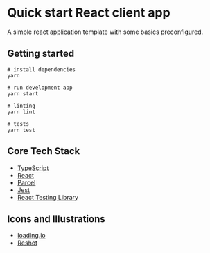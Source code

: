 # Quick start React client app  

A simple react application template with some basics preconfigured. 

## Getting started
```console
# install dependencies
yarn

# run development app
yarn start

# linting
yarn lint

# tests
yarn test
```

## Core Tech Stack

- [TypeScript](https://www.typescriptlang.org/)
- [React](https://reactjs.org/)
- [Parcel](https://parceljs.org/)
- [Jest](https://jestjs.io/)
- [React Testing Library](https://testing-library.com/docs/react-testing-library/intro/)


## Icons and Illustrations

- [loading.io](https://loading.io/css/)
- [Reshot](https://www.reshot.com/)
